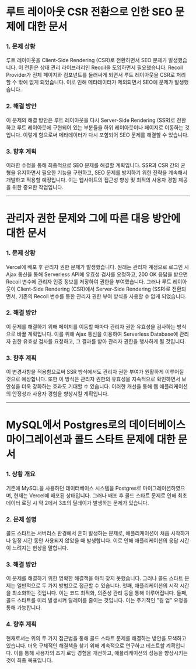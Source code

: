 # 루트 레이아웃 CSR 전환으로 인한 SEO 문제에 대한 문서

### 1. 문제 상황

루트 레이아웃을 Client-Side Rendering (CSR)로 전환하면서 SEO 문제가 발생했습니다. 이 전환은 상태 관리 라이브러리인 Recoil을 도입하면서 필요했습니다. Recoil Provider가 전체 페이지와 컴포넌트를 둘러싸게 되면서 루트 레이아웃을 CSR로 처리할 수 밖에 없게 되었습니다. 이로 인해 메타데이터가 제외되면서 SEO에 문제가 발생했습니다.

### 2. 해결 방안

이 문제의 해결 방안은 루트 레이아웃을 다시 Server-Side Rendering (SSR)로 전환하고 루트 레이아웃에 구현되어 있는 부분들을 하위 레이아웃이나 페이지로 이동하는 것입니다. 이렇게 함으로써 메타데이터가 다시 포함되어 SEO 문제를 해결할 수 있습니다.

### 3. 향후 계획

이러한 수정을 통해 최종적으로 SEO 문제를 해결할 계획입니다. SSR과 CSR 간의 균형을 유지하면서 필요한 기능을 구현하고, SEO 문제를 방지하기 위한 전략을 계속해서 개발하고 적용할 예정입니다. 이는 웹사이트의 접근성 향상 및 최적의 사용자 경험 제공을 위한 중요한 작업입니다.

---

# 관리자 권한 문제와 그에 따른 대응 방안에 대한 문서

### 1. 문제 상황

Vercel에 배포 후 관리자 권한 문제가 발생했습니다. 원래는 관리자 계정으로 로그인 시 Ajax 통신을 통해 Serverless API에 유효성 검사를 요청하고, 200 OK 응답을 받으면 Recoil 변수에 관리자 인증 정보를 저장하여 권한을 부여했습니다. 그러나 루트 레이아웃이 Client-Side Rendering (CSR)에서 Server-Side Rendering (SSR)로 전환되면서, 기존의 Recoil 변수를 통한 관리자 권한 부여 방식을 사용할 수 없게 되었습니다.

### 2. 해결 방안

이 문제를 해결하기 위해 페이지를 이동할 때마다 관리자 권한 유효성을 검사하는 방식으로 바꿀 계획입니다. 이를 위해 Ajax 통신을 이용하여 Serverless Database에 관리자 권한 유효성 검사를 요청하고, 그 결과를 받아 관리자 권한을 행사하게 될 것입니다.

### 3. 향후 계획

이 변경사항을 적용함으로써 SSR 방식에서도 관리자 권한 부여가 원활하게 이루어질 것으로 예상합니다. 또한 이 방식은 관리자 권한의 유효성을 지속적으로 확인하면서 보안성을 더욱 강화하는 효과도 기대할 수 있습니다. 이러한 개선을 통해 웹 애플리케이션의 안정성과 사용자 경험을 향상시킬 계획입니다.

---

# MySQL에서 Postgres로의 데이터베이스 마이그레이션과 콜드 스타트 문제에 대한 문서

### 1. 상황 개요

기존에 MySQL을 사용하던 데이터베이스 시스템을 Postgres로 마이그레이션하였으며, 현재는 Vercel에 배포된 상태입니다. 그러나 배포 후 콜드 스타트 문제로 인해 최초 데이터 로딩 시 약 2에서 3초의 딜레이가 발생하는 문제가 있습니다.

### 2. 문제 설명

콜드 스타트는 서버리스 환경에서 흔히 발생하는 문제로, 애플리케이션이 처음 시작하거나 일정 시간 동안 사용되지 않았을 때 발생합니다. 이로 인해 애플리케이션의 응답 시간이 느려지는 현상을 말합니다. 

### 3. 해결 방안

이 문제를 해결하기 위한 명확한 해결책을 아직 찾지 못했습니다. 그러나 콜드 스타트 문제는 일반적으로 두 가지 방법으로 접근할 수 있습니다. 첫째, 애플리케이션의 시작 시간을 최소화하는 것입니다. 이는 코드 최적화, 의존성 관리 등을 통해 이루어집니다. 둘째, 콜드 스타트를 미리 발생시켜 딜레이를 줄이는 것입니다. 이는 주기적인 "웜 업" 요청을 통해 가능합니다.

### 4. 향후 계획

현재로서는 위의 두 가지 접근법을 통해 콜드 스타트 문제를 해결하는 방안을 모색하고 있습니다. 더욱 구체적인 해결책을 찾기 위해 계속적으로 연구하고 테스트할 계획입니다. 이를 통해 사용자의 초기 로딩 경험을 개선하고, 애플리케이션의 성능을 향상시키는 것이 최종 목표입니다.
